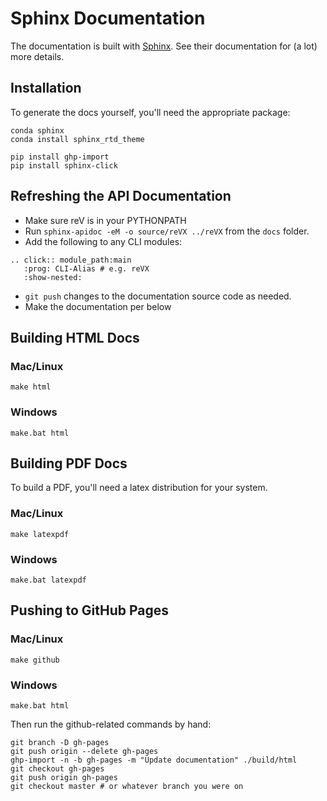# Sphinx Documentation

The documentation is built with [Sphinx](http://sphinx-doc.org/index.html). See their documentation for (a lot) more details.

## Installation

To generate the docs yourself, you'll need the appropriate package:

```
conda sphinx
conda install sphinx_rtd_theme

pip install ghp-import
pip install sphinx-click
```

## Refreshing the API Documentation

- Make sure reV is in your PYTHONPATH
- Run `sphinx-apidoc -eM -o source/reVX ../reVX` from the `docs` folder.
- Add the following to any CLI modules:
```
.. click:: module_path:main
   :prog: CLI-Alias # e.g. reVX
   :show-nested:
```
- `git push` changes to the documentation source code as needed.
- Make the documentation per below

## Building HTML Docs

### Mac/Linux

```
make html
```

### Windows

```
make.bat html
```

## Building PDF Docs

To build a PDF, you'll need a latex distribution for your system.

### Mac/Linux

```
make latexpdf
```

### Windows

```
make.bat latexpdf
```

## Pushing to GitHub Pages

### Mac/Linux

```
make github
```

### Windows

```
make.bat html
```

Then run the github-related commands by hand:

```
git branch -D gh-pages
git push origin --delete gh-pages
ghp-import -n -b gh-pages -m "Update documentation" ./build/html
git checkout gh-pages
git push origin gh-pages
git checkout master # or whatever branch you were on
```
